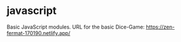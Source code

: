 # javascript
Basic JavaScript modules.
URL for the basic Dice-Game: https://zen-fermat-170190.netlify.app/
